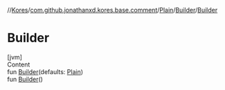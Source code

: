 //[Kores](../../../index.md)/[com.github.jonathanxd.kores.base.comment](../../index.md)/[Plain](../index.md)/[Builder](index.md)/[Builder](-builder.md)



# Builder  
[jvm]  
Content  
fun [Builder](-builder.md)(defaults: [Plain](../index.md))  
fun [Builder](-builder.md)()  



